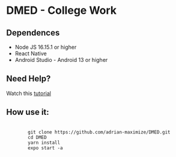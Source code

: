 # DMED - College Work

## Dependences
- Node JS 16.15.1 or higher
- React Native
- Android Studio - Android 13 or higher


## Need Help?
Watch this <a href="https://www.youtube.com/watch?v=f6TXEnHT_Mk&t=509s">tutorial</a>

## How use it:
<pre>
    <code>
        git clone https://github.com/adrian-maximize/DMED.git
        cd DMED
        yarn install
        expo start -a
    </code>
</pre>
